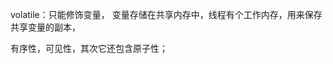 volatile：只能修饰变量， 变量存储在共享内存中，线程有个工作内存，用来保存共享变量的副本，

有序性，可见性，其次它还包含原子性；















































